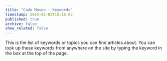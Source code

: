 ```yaml
---
title: "Code Maven - Keywords"
timestamp: 2015-02-02T15:15:03
published: true
archive: false
show_related: false
---
```


This is the list of keywords or topics you can find articles about. You can look up these keywords from anywhere on the
site by typing the keyword in the box at the top of the page.

